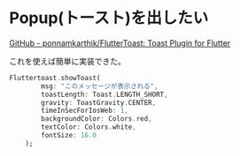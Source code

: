 # Popup(トースト)を出したい

[GitHub - ponnamkarthik/FlutterToast: Toast Plugin for Flutter](https://github.com/PonnamKarthik/FlutterToast)

これを使えば簡単に実装できた。

```dart
Fluttertoast.showToast(
        msg: "このメッセージが表示される",
        toastLength: Toast.LENGTH_SHORT,
        gravity: ToastGravity.CENTER,
        timeInSecForIosWeb: 1,
        backgroundColor: Colors.red,
        textColor: Colors.white,
        fontSize: 16.0
    );
```